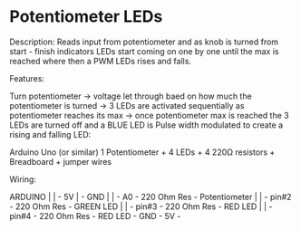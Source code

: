 # Potentiometer LEDs

Description: Reads input from potentiometer and as knob is turned from start - finish indicators LEDs start coming on one by one until the max is reached where then a PWM LEDs rises and falls.

Features:

Turn potentiometer → voltage let through baed on how much the potentiometer is turned → 3 LEDs are activated sequentially as potentiometer reaches its max → once potentiometer max is reached the 3 LEDs are turned off and a BLUE LED is Pulse width modulated to create a rising and falling LED:

Arduino Uno (or similar) 1 Potentiometer + 4 LEDs + 4 220Ω resistors + Breadboard + jumper wires 

Wiring:

ARDUINO | | - 5V | - GND | | - A0 - 220 Ohm Res - Potentiometer | | - pin#2 - 220 Ohm Res - GREEN LED | | - pin#3 - 220 Ohm Res - RED LED | | - pin#4 - 220 Ohm Res - RED LED - GND - 5V - 
